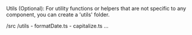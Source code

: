 Utils (Optional): For utility functions or helpers that are not specific to any component, you can create a 'utils' folder.

/src
  /utils
    - formatDate.ts
    - capitalize.ts
    ...